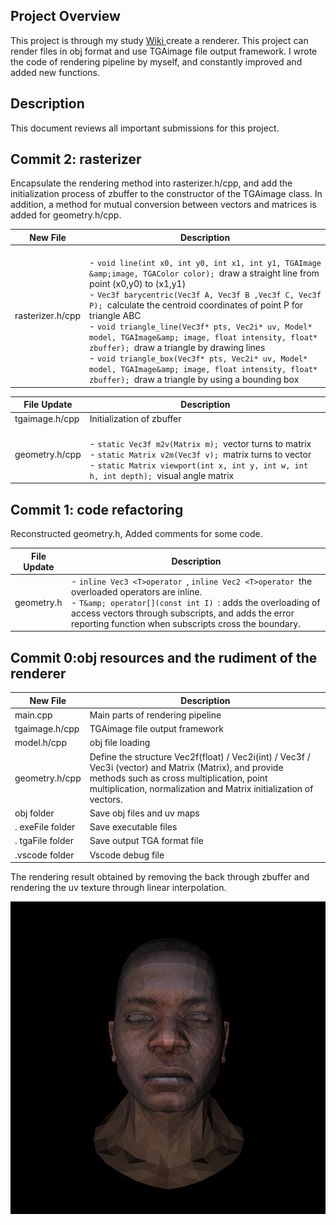 ## Project Overview

This project is through my study [Wiki ](https://github.com/ssloy/tinyrenderer/wiki)create a renderer. This project can render files in obj format and use TGAimage file output framework. I wrote the code of rendering pipeline by myself, and constantly improved and added new functions.

## Description

This document reviews all important submissions for this project.
## Commit 2: rasterizer

Encapsulate the rendering method into rasterizer.h/cpp, and add the initialization process of zbuffer to the constructor of the TGAimage class. In addition, a method for mutual conversion between vectors and matrices is added for geometry.h/cpp. 

| New File  | Description  |
| --- | --- |
| rasterizer.h/cpp  | <br />- `void line(int x0, int y0, int x1, int y1, TGAImage &amp;image, TGAColor color); `draw a straight line from point (x0,y0) to (x1,y1) <br />- `Vec3f barycentric(Vec3f A, Vec3f B ,Vec3f C, Vec3f P); `calculate the centroid coordinates of point P for triangle ABC <br />- `void triangle_line(Vec3f* pts, Vec2i* uv, Model* model, TGAImage&amp; image, float intensity, float* zbuffer); `draw a triangle by drawing lines <br />- `void triangle_box(Vec3f* pts, Vec2i* uv, Model* model, TGAImage&amp; image, float intensity, float* zbuffer); `draw a triangle by using a bounding box<br /> |

| File Update | Description  |
| --- | --- |
| tgaimage.h/cpp  | Initialization of zbuffer  |
| geometry.h/cpp  | <br />- `static Vec3f m2v(Matrix m); `vector turns to matrix <br />- `static Matrix v2m(Vec3f v); `matrix turns to vector <br />- `static Matrix viewport(int x, int y, int w, int h, int depth); `visual angle matrix<br /> |

## Commit 1: code refactoring

Reconstructed geometry.h, Added comments for some code.

| File Update | Description                                                                                                                                                                                                                                                                               |
| ----------- | ----------------------------------------------------------------------------------------------------------------------------------------------------------------------------------------------------------------------------------------------------------------------------------------- |
| geometry.h  | - `inline Vec3 <T>operator `, `inline Vec2 <T>operator `the overloaded operators are inline. <br />- `T&amp; operator[](const int I) `: adds the overloading of access vectors through subscripts, and adds the error reporting function when subscripts cross the boundary.<br /> |
## Commit 0:obj resources and the rudiment of the renderer
| New File | Description |
| --- | --- |
| main.cpp | Main parts of rendering pipeline |
| tgaimage.h/cpp | TGAimage file output framework |
| model.h/cpp | obj file loading |
| geometry.h/cpp | Define the structure Vec2f(float) / Vec2i(int) / Vec3f / Vec3i (vector) and Matrix (Matrix), and provide methods such as cross multiplication, point multiplication, normalization and Matrix initialization of vectors. |
| obj folder | Save obj files and uv maps |
| . exeFile folder | Save executable files |
| . tgaFile folder | Save output TGA format file |
| .vscode folder | Vscode debug file |


The rendering result obtained by removing the back through zbuffer and rendering the uv texture through linear interpolation.

![](https://github.com/a446187673/MyTinyRenderer/blob/master/picture/output.png?raw=true#crop=0&crop=0&crop=1&crop=1&id=GUEiF&originHeight=792&originWidth=798&originalType=binary&ratio=1&rotation=0&showTitle=false&status=done&style=none&title=)
